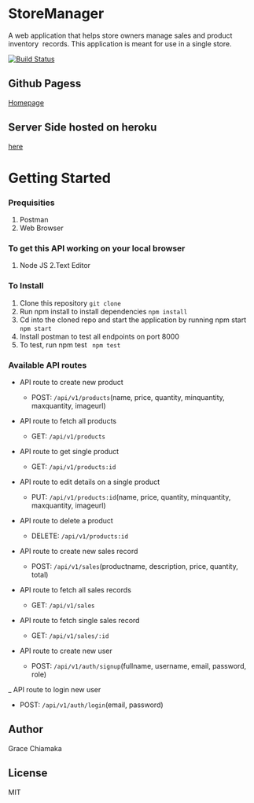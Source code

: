 # StoreManager
A web application that helps store owners manage sales and product inventory  records. 
This application is meant for use in a single store. 

[![Build Status](https://travis-ci.com/Amriesgrace/StoreManager.svg?branch=master)](https://travis-ci.com/Amriesgrace/StoreManager)


## Github Pagess
[Homepage](https://amriesgrace.github.io/)

## Server Side hosted on heroku
[here]()

# Getting Started

### Prequisities

1. Postman
2. Web Browser

### To get this API working on your local browser
1. Node JS
2.Text Editor

### To Install 
1. Clone this repository
``` git clone  ```
2. Run npm install to install dependencies
``` npm install ```
3. Cd into the cloned repo and start the application by running npm start 
``` npm start ```
4. Install postman to test all endpoints on port 8000
5. To test, run npm test
``` npm test```

### Available API routes
- API route to create new product
  * POST: ``` /api/v1/products ```(name, price, quantity, minquantity, maxquantity, imageurl)

- API route to fetch all products
  * GET: ``` /api/v1/products ```

- API route to get single product
  * GET: ``` /api/v1/products:id ```


- API route to edit details on a single product
   * PUT: ``` /api/v1/products:id ```(name, price, quantity, minquantity, maxquantity, imageurl)

- API route to delete a product
  * DELETE: ``` /api/v1/products:id ```

- API route to create new sales record
  * POST: ``` /api/v1/sales ```(productname, description, price, quantity, total)

- API route to fetch all sales records
  * GET: ``` /api/v1/sales ```

- API route to fetch single sales record
  * GET: ``` /api/v1/sales/:id ```

- API route to create new user
  * POST: ``` /api/v1/auth/signup ```(fullname, username, email, password, role)

_ API route to login new user
  * POST: ``` /api/v1/auth/login ```(email, password)

## Author 
Grace Chiamaka

## License 
MIT
